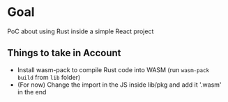 # Goal
PoC about using Rust inside a simple React project

## Things to take in Account
* Install wasm-pack to compile Rust code into WASM (run `wasm-pack build` from `lib` folder)
* (For now) Change the import in the JS inside lib/pkg and add it '.wasm' in the end
